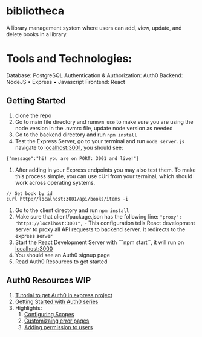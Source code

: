 # bibliotheca

A library management system where users can add, view, update, and delete books in a library.

# Tools and Technologies:
Database: PostgreSQL
Authentication & Authorization: Auth0
Backend: NodeJS • Express • Javascript
Frontend: React

## Getting Started

1. clone the repo
1. Go to main file directory and run```nvm use``` to make sure you are using the node version in the .nvmrc file, update node version as needed
1. Go to the backend directory and run ```npm install```
1. Test the Express Server, go to your terminal and run ```node server.js``` 
navigate to [localhost:3001](https://localhost:3001/api/public), you should see:
```
{"message":"hi! you are on PORT: 3001 and live!"}

```
1. After adding in your Express endpoints you may also test them. To make this process simple, you can use cUrl from your terminal, which should work across operating systems.
```
// Get book by id
curl http://localhost:3001/api/books/items -i
```
1. Go to the client directory and run ```npm install```
1. Make sure that client/package.json has the following line:
```"proxy": "https://localhost:3001",``` - This configuration tells React development server to proxy all API requests to backend server. It redirects to the express server
1. Start the React Development Server with ```npm start``, it will run on [localhost:3000](http://localhost:3000)
1. You should see an Auth0 signup page
1. Read Auth0 Resources to get started


## Auth0 Resources WIP

1. [Tutorial to get Auth0 in express project]()
1. [Getting Started with Auth0 series](https://auth0.com/docs/videos/get-started-series)
1. Highlights: 
    1. [Configuring Scopes](https://auth0.com/docs/get-started/architecture-scenarios/spa-api/part-2#configure-the-authorization-extension)
    1. [Customizaing error pages](https://auth0.com/docs/videos/get-started-series/brand-emails-and-error-pages)
    1. [Adding permission to users](https://community.auth0.com/t/how-do-i-assign-permissions-to-users/72278)



